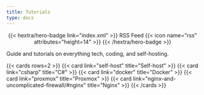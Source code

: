 ```yaml
---
title: Tutorials
type: docs
---
```


<div style="text-align: center; margin-top: 1em;">
{{< hextra/hero-badge link="index.xml" >}}
  <span>RSS Feed</span>
  {{< icon name="rss" attributes="height=14" >}}
{{< /hextra/hero-badge >}}
</div>

Guide and tutorials on everything tech, coding, and self-hosting.

{{< cards rows=2 >}}
    {{< card link="self-host" title="Self-host" >}}
    {{< card link="csharp" title="C#" >}}
    {{< card link="docker" title="Docker" >}}
    {{< card link="proxmox" title="Proxmox" >}}
    {{< card link="nginx-and-uncomplicated-firewall/#nginx" title="Nginx" >}}
{{< /cards >}}
